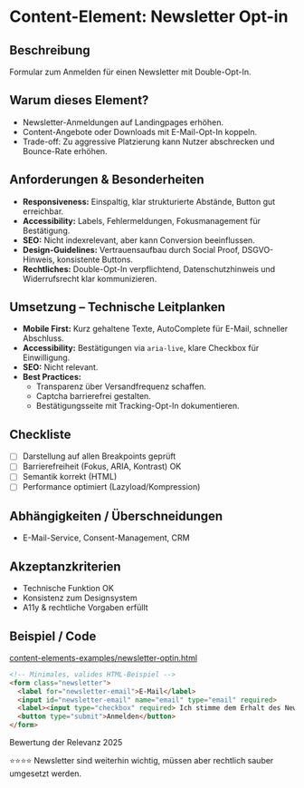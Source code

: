 # Content-Element: Newsletter Opt-in

## Beschreibung
Formular zum Anmelden für einen Newsletter mit Double-Opt-In.

## Warum dieses Element?
- Newsletter-Anmeldungen auf Landingpages erhöhen.
- Content-Angebote oder Downloads mit E-Mail-Opt-In koppeln.
- Trade-off: Zu aggressive Platzierung kann Nutzer abschrecken und Bounce-Rate erhöhen.

## Anforderungen & Besonderheiten
- **Responsiveness:** Einspaltig, klar strukturierte Abstände, Button gut erreichbar.
- **Accessibility:** Labels, Fehlermeldungen, Fokusmanagement für Bestätigung.
- **SEO:** Nicht indexrelevant, aber kann Conversion beeinflussen.
- **Design-Guidelines:** Vertrauensaufbau durch Social Proof, DSGVO-Hinweis, konsistente Buttons.
- **Rechtliches:** Double-Opt-In verpflichtend, Datenschutzhinweis und Widerrufsrecht klar kommunizieren.

## Umsetzung – Technische Leitplanken
- **Mobile First:** Kurz gehaltene Texte, AutoComplete für E-Mail, schneller Abschluss.
- **Accessibility:** Bestätigungen via `aria-live`, klare Checkbox für Einwilligung.
- **SEO:** Nicht relevant.
- **Best Practices:**
  - Transparenz über Versandfrequenz schaffen.
  - Captcha barrierefrei gestalten.
  - Bestätigungsseite mit Tracking-Opt-In dokumentieren.

## Checkliste
- [ ] Darstellung auf allen Breakpoints geprüft
- [ ] Barrierefreiheit (Fokus, ARIA, Kontrast) OK
- [ ] Semantik korrekt (HTML)
- [ ] Performance optimiert (Lazyload/Kompression)

## Abhängigkeiten / Überschneidungen
- E-Mail-Service, Consent-Management, CRM

## Akzeptanzkriterien
- Technische Funktion OK
- Konsistenz zum Designsystem
- A11y & rechtliche Vorgaben erfüllt

## Beispiel / Code
[content-elements-examples/newsletter-optin.html](../content-elements-examples/newsletter-optin.html)

```html
<!-- Minimales, valides HTML-Beispiel -->
<form class="newsletter">
  <label for="newsletter-email">E-Mail</label>
  <input id="newsletter-email" name="email" type="email" required>
  <label><input type="checkbox" required> Ich stimme dem Erhalt des Newsletters zu.</label>
  <button type="submit">Anmelden</button>
</form>
```

Bewertung der Relevanz 2025

⭐⭐⭐⭐ Newsletter sind weiterhin wichtig, müssen aber rechtlich sauber umgesetzt werden.
